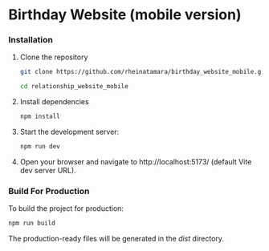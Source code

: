 # Birthday Website (mobile version)

### Installation

1. Clone the repository
   ```bash
   git clone https://github.com/rheinatamara/birthday_website_mobile.git
   
   cd relationship_website_mobile
   ```
2. Install dependencies
   ```bash
   npm install
   ```
3. Start the development server:
    ```bash
    npm run dev
    ```
4. Open your browser and navigate to http://localhost:5173/ (default Vite dev   server URL).


### Build For Production

 To build the project for production:
```bash
npm run build
```
The production-ready files will be generated in the _dist_ directory.